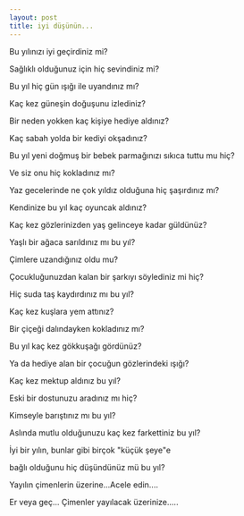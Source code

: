 ```yaml
---
layout: post
title: iyi düşünün...
---
```

Bu yılınızı iyi geçirdiniz mi?

Sağlıklı olduğunuz için hiç sevindiniz mi?

Bu yıl hiç gün ışığı ile uyandınız mı?

Kaç kez güneşin doğuşunu izlediniz?

Bir neden yokken kaç kişiye hediye aldınız?

Kaç sabah yolda bir kediyi okşadınız?

Bu yıl yeni doğmuş bir bebek parmağınızı sıkıca tuttu mu hiç?

Ve siz onu hiç kokladınız mı?

Yaz gecelerinde ne çok yıldız olduğuna hiç şaşırdınız mı?

Kendinize bu yıl kaç oyuncak aldınız?

Kaç kez gözlerinizden yaş gelinceye kadar güldünüz?

Yaşlı bir ağaca sarıldınız mı bu yıl?

Çimlere uzandığınız oldu mu?

Çocukluğunuzdan kalan bir şarkıyı söylediniz mi hiç?

Hiç suda taş kaydırdınız mı bu yıl?

Kaç kez kuşlara yem attınız?

Bir çiçeği dalındayken kokladınız mı?

Bu yıl kaç kez gökkuşağı gördünüz?

Ya da hediye alan bir çocuğun gözlerindeki ışığı?

Kaç kez mektup aldınız bu yıl?

Eski bir dostunuzu aradınız mı hiç?

Kimseyle barıştınız mı bu yıl?

Aslında mutlu olduğunuzu kaç kez farkettiniz bu yıl?

İyi bir yılın, bunlar gibi birçok "küçük şeye"e

bağlı olduğunu hiç düşündünüz mü bu yıl?

Yayılın çimenlerin üzerine...Acele edin....

Er veya geç... Çimenler yayılacak üzerinize.....
